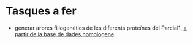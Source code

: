 # Tasques a fer

* generar arbres fiilogenètics de les diferents proteïnes del Parcial1, [a partir de la base de dades homologene](https://capricorn.bc.edu//bi204/wp-content/uploads/2015/08/Chapter-9-2015.pdf)